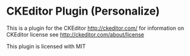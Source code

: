 CKEditor Plugin (Personalize) 
=============================

This is a plugin for the CKEditor http://ckeditor.com/ for information on CKEditor license see http://ckeditor.com/about/license

This plugin is licensed with MIT